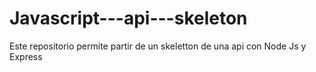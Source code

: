 # Javascript---api---skeleton
Este repositorio permite partir de un skeletton de una api con Node Js y Express
